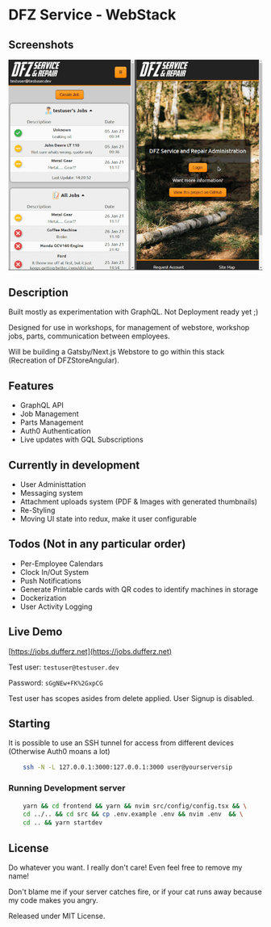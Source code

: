 # DFZ Service - WebStack

## Screenshots

![Screenshot](screenshot_animated.gif?raw=true "Desktop Screenshots")

## Description

Built mostly as experimentation with GraphQL. Not Deployment ready yet ;)

Designed for use in workshops, for management of webstore, workshop jobs, parts, communication between employees.

Will be building a Gatsby/Next.js Webstore to go within this stack (Recreation of DFZStoreAngular).

## Features

- GraphQL API
- Job Management
- Parts Management
- Auth0 Authentication
- Live updates with GQL Subscriptions

## Currently in development

- User Administtation
- Messaging system
- Attachment uploads system (PDF & Images with generated thumbnails)
- Re-Styling
- Moving UI state into redux, make it user configurable

## Todos (Not in any particular order)

- Per-Employee Calendars
- Clock In/Out System
- Push Notifications
- Generate Printable cards with QR codes to identify machines in storage
- Dockerization
- User Activity Logging

## Live Demo

[https://jobs.dufferz.net](https://jobs.dufferz.net)

Test user: `testuser@testuser.dev`

Password: `sGgNEw+FK%2GxpCG`

Test user has scopes asides from delete applied. User Signup is disabled.

## Starting

It is possible to use an SSH tunnel for access from different devices (Otherwise Auth0 moans a lot)

```bash
    ssh -N -L 127.0.0.1:3000:127.0.0.1:3000 user@yourserversip
```

### Running Development server

```bash
    yarn && cd frontend && yarn && nvim src/config/config.tsx && \
    cd ../.. && cd src && cp .env.example .env && nvim .env  && \
    cd .. && yarn startdev
```

## License

Do whatever you want. I really don't care! Even feel free to remove my name!

Don't blame me if your server catches fire, or if your cat runs away because my code makes you angry.

Released under MIT License.
